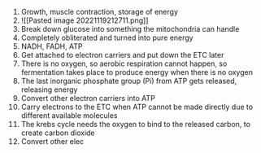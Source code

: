 1. Growth, muscle contraction, storage of energy
2. ![[Pasted image 20221119212711.png]]
3. Break down glucose into something the mitochondria can handle
4. Completely obliterated and turned into pure energy
5. NADH, FADH, ATP
6. Get attached to electron carriers and put down the ETC later
7. There is no oxygen, so aerobic respiration cannot happen, so fermentation takes place to produce energy when there is no oxygen
8. The last inorganic phosphate group (Pi) from ATP gets released, releasing energy
9. Convert other electron carriers into ATP
10. Carry electrons to the ETC when ATP cannot be made directly due to different available molecules
11. The krebs cycle needs the oxygen to bind to the released carbon, to create carbon dioxide
12. Convert other elec